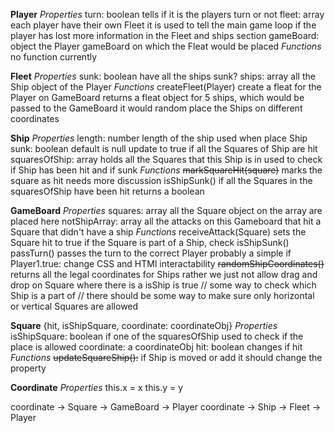 **Player**
*Properties*
turn: boolean
	tells if it is the players turn or not
fleet: array
	each player have their own Fleet
	it is used to tell the main game loop if the player has lost
	more information in the Fleet and ships section
gameBoard: object
	the Player gameBoard on which the Fleat would be placed
*Functions*
no function currently

**Fleet**
*Properties*
sunk: boolean
	have all the ships sunk?
ships: array
	all the Ship object of the Player
*Functions*
createFleet(Player)
	create a fleat for the Player on GameBoard
	returns a fleat object for 5 ships, which would be passed to the GameBoard 
		it would random place the Ships on different coordinates

**Ship**
*Properties*
length: number
	length of the ship
	used when place Ship
sunk: boolean
	default is null
	update to true if all the Squares of Ship are hit
squaresOfShip: array
	holds all the Squares that this Ship is in
	used to check if Ship has been hit and if sunk
*Functions*
~~markSquareHit(square)~~
	marks the square as hit
	needs more discussion
isShipSunk()
	if all the Squares in the squaresOfShip have been hit
	returns a boolean

**GameBoard**
*Properties*
squares: array
	all the Square object on the array are placed here
notShipArray: array
	all the attacks on this Gameboard that hit a Square that didn't have a ship
*Functions*
receiveAttack(Square)
	sets the Square hit to true
	if the Square is part of a Ship, check isShipSunk()
passTurn()
	passes the turn to the correct Player
	probably a simple if Player1.true: change CSS and HTMl interactability
~~randomShipCoordinates()~~
	returns all the legal coordinates for Ships
	rather we just not allow drag and drop on Square where there is a isShip is true
// some way to check which Ship is a part of
// there should be some way to make sure only horizontal or vertical Squares are allowed

**Square**
{hit, isShipSquare, coordinate: coordinateObj}
*Properties*
isShipSquare: boolean
	if one of the squaresOfShip
	used to check if the place is allowed
coordinate: a coordinateObj
hit: boolean
	changes if hit
*Functions*
~~updateSquareShip():~~
	if Ship is moved or add it should change the property

**Coordinate**
*Properties*
this.x = x
this.y = y

coordinate -> Square -> GameBoard -> Player
coordinate -> Ship -> Fleet -> Player
	

